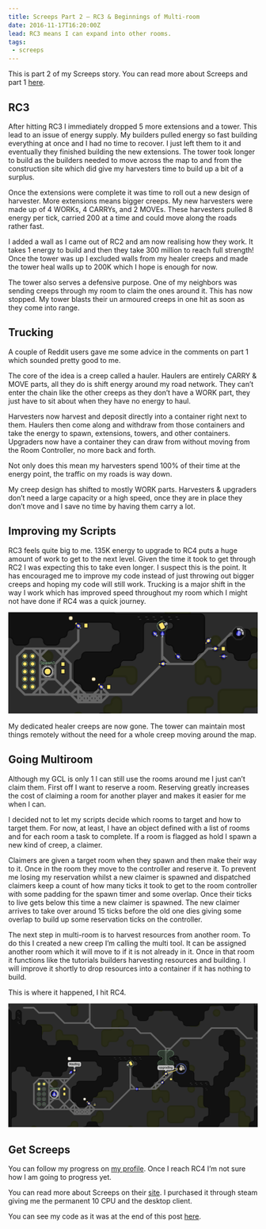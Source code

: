 ```yaml
---
title: Screeps Part 2 – RC3 & Beginnings of Multi-room
date: 2016-11-17T16:20:00Z
lead: RC3 means I can expand into other rooms.
tags:
 - screeps
---
```

This is part 2 of my Screeps story.  You can read more about Screeps and part 1 [here](/2016/11/screeps-part-1-rc1-rc2/).

## RC3

After hitting RC3 I immediately dropped 5 more extensions and a tower. This lead to an issue of energy supply. My builders pulled energy so fast building everything at once and I had no time to recover. I just left them to it and eventually they finished building the new extensions. The tower took longer to build as the builders needed to move across the map to and from the construction site which did give my harvesters time to build up a bit of a surplus.

Once the extensions were complete it was time to roll out a new design of harvester. More extensions means bigger creeps. My new harvesters were made up of 4 WORKs, 4 CARRYs, and 2 MOVEs. These harvesters pulled 8 energy per tick, carried 200 at a time and could move along the roads rather fast.

I added a wall as I came out of RC2 and am now realising how they work. It takes 1 energy to build and then they take 300 million to reach full strength! Once the tower was up I excluded walls from my healer creeps and made the tower heal walls up to 200K which I hope is enough for now.

The tower also serves a defensive purpose. One of my neighbors was sending creeps through my room to claim the ones around it. This has now stopped. My tower blasts their un armoured creeps in one hit as soon as they come into range.

## Trucking

A couple of Reddit users gave me some advice in the comments on part 1 which sounded pretty good to me.

The core of the idea is a creep called a hauler. Haulers are entirely CARRY & MOVE parts, all they do is shift energy around my road network. They can’t enter the chain like the other creeps as they don’t have a WORK part, they just have to sit about when they have no energy to haul.

Harvesters now harvest and deposit directly into a container right next to them. Haulers then come along and withdraw from those containers and take the energy to spawn, extensions, towers, and other containers. Upgraders now have a container they can draw from without moving from the Room Controller, no more back and forth.

Not only does this mean my harvesters spend 100% of their time at the energy point, the traffic on my roads is way down.

My creep design has shifted to mostly WORK parts. Harvesters & upgraders don’t need a large capacity or a high speed, once they are in place they don’t move and I save no time by having them carry a lot.

## Improving my Scripts

RC3 feels quite big to me. 135K energy to upgrade to RC4 puts a huge amount of work to get to the next level. Given the time it took to get through RC2 I was expecting this to take even longer. I suspect this is the point. It has encouraged me to improve my code instead of just throwing out bigger creeps and hoping my code will still work. Trucking is a major shift in the way I work which has improved speed throughout my room which I might not have done if RC4 was a quick journey.

![Trucking](/assets/2016/11/screeps-part-2-rc3/trucking.png)

My dedicated healer creeps are now gone. The tower can maintain most things remotely without the need for a whole creep moving around the map.

## Going Multiroom

Although my GCL is only 1 I can still use the rooms around me I just can’t claim them. First off I want to reserve a room. Reserving greatly increases the cost of claiming a room for another player and makes it easier for me when I can.

I decided not to let my scripts decide which rooms to target and how to target them. For now, at least, I have an object defined with a list of rooms and for each room a task to complete. If a room is flagged as hold I spawn a new kind of creep, a claimer.

Claimers are given a target room when they spawn and then make their way to it. Once in the room they move to the controller and reserve it. To prevent me losing my reservation whilst a new claimer is spawned and dispatched claimers keep a count of how many ticks it took to get to the room controller with some padding for the spawn timer and some overlap. Once their ticks to live gets below this time a new claimer is spawned. The new claimer arrives to take over around 15 ticks before the old one dies giving some overlap to build up some reservation ticks on the controller.

The next step in multi-room is to harvest resources from another room. To do this I created a new creep I’m calling the multi tool. It can be assigned another room which it will move to if it is not already in it. Once in that room it functions like the tutorials builders harvesting resources and building. I will improve it shortly to drop resources into a container if it has nothing to build.

This is where it happened, I hit RC4.

![My room at RC4](/assets/2016/11/screeps-part-2-rc3/rc4.png)

## Get Screeps

You can follow my progress on [my profile](https://screeps.com/a/#!/profile/Arcath). Once I reach RC4 I’m not sure how I am going to progress yet.

You can read more about Screeps on their [site](https://screeps.com/). I purchased it through steam giving me the permanent 10 CPU and the desktop client.

You can see my code as it was at the end of this post [here](https://github.com/Arcath/screeps-code/tree/607a841ce24ab274e11f46bbcceae9114d4741ad).
